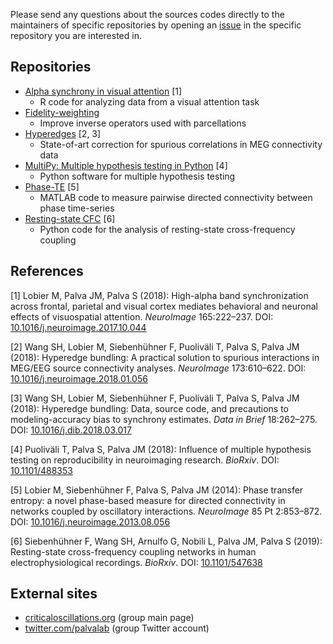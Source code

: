 Please send any questions about the sources codes directly to the maintainers of specific repositories by opening an <a href="https://help.github.com/en/articles/about-issues">issue</a> in the specific repository you are interested in.

## Repositories

<ul>
  <li> 
    <a href="https://github.com/mlobier/2017_alpha_synch_visual_attention">Alpha synchrony in visual attention</a> [1]
    <ul>
      <li>R code for analyzing data from a visual attention task</li>
    </ul>
  </li>
  <li> 
    <a href="https://github.com/sanrou/fidelityWeighting">Fidelity-weighting</a>
    <ul>
      <li>Improve inverse operators used with parcellations</li>
    </ul>
  </li>
  <li> 
    <a href="https://github.com/palvalab/hyperedges">Hyperedges</a> [2, 3] 
    <ul>
      <li>State-of-art correction for spurious correlations in MEG connectivity data</li>
    </ul>    
  </li>
  <li> 
    <a href="https://github.com/puolival/multipy">MultiPy: Multiple hypothesis testing in Python</a> [4] 
    <ul>
      <li>Python software for multiple hypothesis testing</li>
    </ul>    
  </li>
  <li> 
    <a href="https://github.com/nitinwilliams/eeg_meg_analysis/tree/master/phaseTE">Phase-TE</a> [5] 
    <ul>
      <li>MATLAB code to measure pairwise directed connectivity between phase time-series</li>
    </ul>
  </li>
  <li> 
    <a href="https://github.com/palvalab/Resting_State_CFC">Resting-state CFC</a> [6] 
    <ul>
      <li>Python code for the analysis of resting-state cross-frequency coupling</li>
    </ul>    
  </li>
</ul>

## References

[1] Lobier M, Palva JM, Palva S (2018): High-alpha band synchronization across frontal, parietal and visual cortex mediates behavioral and neuronal effects of visuospatial attention. _NeuroImage_ 165:222–237. DOI: <a href="https://doi.org/10.1016/j.neuroimage.2017.10.044">10.1016/j.neuroimage.2017.10.044</a>

[2] Wang SH, Lobier M, Siebenhühner F, Puoliväli T, Palva S, Palva JM (2018): Hyperedge bundling: A practical solution to spurious interactions in MEG/EEG source connectivity analyses. _NeuroImage_ 173:610–622. DOI: <a href="https://doi.org/0.1016/j.neuroimage.2018.01.056">10.1016/j.neuroimage.2018.01.056</a>

[3] Wang SH, Lobier M, Siebenhühner F, Puoliväli T, Palva S, Palva JM (2018): Hyperedge bundling: Data, source code, and precautions to modeling-accuracy bias to synchrony estimates. _Data in Brief_ 18:262–275. DOI: <a href="https://doi.org/10.1016/j.dib.2018.03.017">10.1016/j.dib.2018.03.017</a>

[4] Puoliväli T, Palva S, Palva JM (2018): Influence of multiple hypothesis testing on reproducibility in neuroimaging research. _BioRxiv_. DOI: <a href="https://doi.org/10.1101/488353">10.1101/488353</a>

[5] Lobier M, Siebenhühner F, Palva S, Palva JM (2014): Phase transfer entropy: a novel phase-based measure for directed connectivity in networks coupled by oscillatory interactions. _NeuroImage_ 85 Pt 2:853–872. DOI: <a href="https://doi.org/10.1016/j.neuroimage.2013.08.056">10.1016/j.neuroimage.2013.08.056</a>

[6] Siebenhühner F, Wang SH, Arnulfo G, Nobili L, Palva JM, Palva S (2019): Resting-state cross-frequency coupling networks in human electrophysiological recordings. _BioRxiv_. DOI: <a href="https://doi.org/10.1101/547638">10.1101/547638</a>

## External sites

<ul>
  <li> <a href="http://criticaloscillations.org">criticaloscillations.org</a> (group main page) </li>
  <li> <a href="https://twitter.com/palvalab?lang=en">twitter.com/palvalab</a> (group Twitter account) </li>
</ul>

